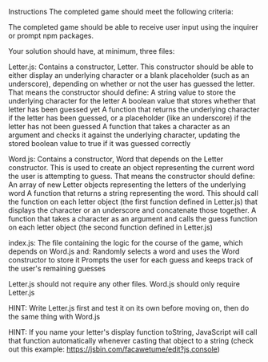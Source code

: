 Instructions
The completed game should meet the following criteria:

The completed game should be able to receive user input using the inquirer or prompt npm packages.

Your solution should have, at minimum, three files:

Letter.js: Contains a constructor, Letter. This constructor should be able to either display an underlying character or a blank placeholder (such as an underscore), depending on whether or not the user has guessed the letter. That means the constructor should define:
    A string value to store the underlying character for the letter
    A boolean value that stores whether that letter has been guessed yet
    A function that returns the underlying character if the letter has been guessed, or a placeholder (like an underscore) if the letter has not been guessed
    A function that takes a character as an argument and checks it against the underlying character, updating the stored boolean value to true if it was guessed correctly

Word.js: Contains a constructor, Word that depends on the Letter constructor. This is used to create an object representing the current word the user is attempting to guess. That means the constructor should define:
    An array of new Letter objects representing the letters of the underlying word
    A function that returns a string representing the word. This should call the function on each letter object (the first function defined in Letter.js) that displays the character or an underscore and concatenate those together.
    A function that takes a character as an argument and calls the guess function on each letter object (the second function defined in Letter.js)

index.js: The file containing the logic for the course of the game, which depends on Word.js and:
    Randomly selects a word and uses the Word constructor to store it
    Prompts the user for each guess and keeps track of the user's remaining guesses

Letter.js should not require any other files.
Word.js should only require Letter.js

HINT: Write Letter.js first and test it on its own before moving on, then do the same thing with Word.js

HINT: If you name your letter's display function toString, JavaScript will call that function automatically whenever casting that object to a string (check out this example: https://jsbin.com/facawetume/edit?js,console)